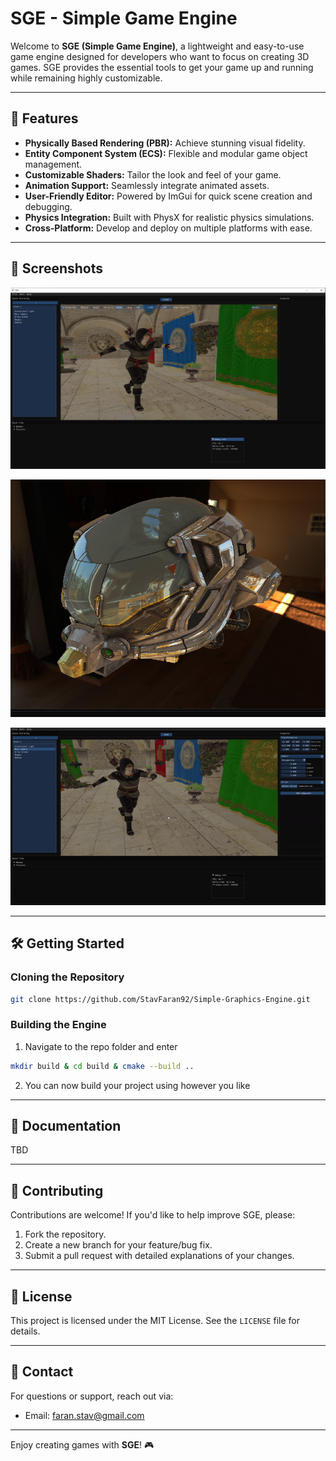 # SGE - Simple Game Engine

Welcome to **SGE (Simple Game Engine)**, a lightweight and easy-to-use game engine designed for developers who want to focus on creating 3D games. SGE provides the essential tools to get your game up and running while remaining highly customizable.

---

## 🚀 Features

- **Physically Based Rendering (PBR):** Achieve stunning visual fidelity.
- **Entity Component System (ECS):** Flexible and modular game object management.
- **Customizable Shaders:** Tailor the look and feel of your game.
- **Animation Support:** Seamlessly integrate animated assets.
- **User-Friendly Editor:** Powered by ImGui for quick scene creation and debugging.
- **Physics Integration:** Built with PhysX for realistic physics simulations.
- **Cross-Platform:** Develop and deploy on multiple platforms with ease.

---

## 📸 Screenshots

![1](Images/img1.PNG)

![2](Images/img2.PNG)

![3](Images/vid1.gif)

---

## 🛠️ Getting Started

### Cloning the Repository

```bash
git clone https://github.com/StavFaran92/Simple-Graphics-Engine.git
```

### Building the Engine

1. Navigate to the repo folder and enter 

```bash
mkdir build & cd build & cmake --build ..
```

2. You can now build your project using however you like

---

## 📖 Documentation

TBD

---

## 🤝 Contributing

Contributions are welcome! If you'd like to help improve SGE, please:

1. Fork the repository.
2. Create a new branch for your feature/bug fix.
3. Submit a pull request with detailed explanations of your changes.

---

## 📄 License

This project is licensed under the MIT License. See the `LICENSE` file for details.

---

## 💬 Contact

For questions or support, reach out via:
- Email: faran.stav@gmail.com
---

Enjoy creating games with **SGE**! 🎮
